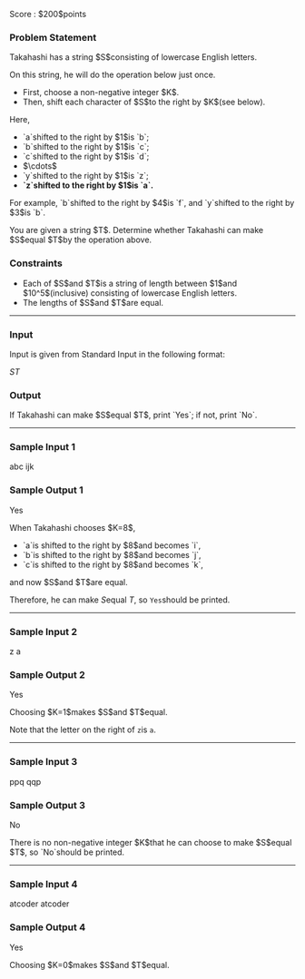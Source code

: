
<div>

<span>

<span>

<p>
Score : $200$points
</p>

<div>

<section>

### **Problem Statement**

<p>
Takahashi has a string $S$consisting of lowercase English letters.
</p>

<p>
On this string, he will do the operation below just once.
</p>

<ul>

<li>
First, choose a non-negative integer $K$.
</li>

<li>
Then, shift each character of $S$to the right by $K$(see below).
</li>

</ul>

<p>
Here,
</p>

<ul>

<li>
`a`shifted to the right by $1$is `b`;
</li>

<li>
`b`shifted to the right by $1$is `c`;
</li>

<li>
`c`shifted to the right by $1$is `d`;
</li>

<li>
$\cdots$
</li>

<li>
`y`shifted to the right by $1$is `z`;
</li>

<li>

<strong>
`z`shifted to the right by $1$is `a`.
</strong>

</li>

</ul>

<p>
For example, `b`shifted to the right by $4$is `f`, and `y`shifted to the right by $3$is `b`.
</p>

<p>
You are given a string $T$.
Determine whether Takahashi can make $S$equal $T$by the operation above.
</p>

</section>

</div>

<div>

<section>

### **Constraints**

<ul>

<li>
Each of $S$and $T$is a string of length between $1$and $10^5$(inclusive) consisting of lowercase English letters.
</li>

<li>
The lengths of $S$and $T$are equal.
</li>

</ul>

</section>

</div>

---

<div>

<div>

<section>

### **Input**

<p>
Input is given from Standard Input in the following format:
</p>

<div>

$S$$T$
</div>

</section>

</div>

<div>

<section>

### **Output**

<p>
If Takahashi can make $S$equal $T$, print `Yes`; if not, print `No`.
</p>

</section>

</div>

</div>

---

<div>

<section>

### **Sample Input 1**

<div>

abc
ijk

</div>

</section>

</div>

<div>

<section>

### **Sample Output 1**

<div>

Yes

</div>

<p>
When Takahashi chooses $K=8$,
</p>

<ul>

<li>
`a`is shifted to the right by $8$and becomes `i`,
</li>

<li>
`b`is shifted to the right by $8$and becomes `j`,
</li>

<li>
`c`is shifted to the right by $8$and becomes `k`,
</li>

</ul>

<p>
and now $S$and $T$are equal.

Therefore, he can make $S$equal $T$, so `Yes`should be printed.
</p>

</section>

</div>

---

<div>

<section>

### **Sample Input 2**

<div>

z
a

</div>

</section>

</div>

<div>

<section>

### **Sample Output 2**

<div>

Yes

</div>

<p>
Choosing $K=1$makes $S$and $T$equal.

Note that the letter on the right of `z`is `a`.
</p>

</section>

</div>

---

<div>

<section>

### **Sample Input 3**

<div>

ppq
qqp

</div>

</section>

</div>

<div>

<section>

### **Sample Output 3**

<div>

No

</div>

<p>
There is no non-negative integer $K$that he can choose to make $S$equal $T$, so `No`should be printed.
</p>

</section>

</div>

---

<div>

<section>

### **Sample Input 4**

<div>

atcoder
atcoder

</div>

</section>

</div>

<div>

<section>

### **Sample Output 4**

<div>

Yes

</div>

<p>
Choosing $K=0$makes $S$and $T$equal.  
</p>

</section>

</div>

</span>

</span>

</div>
